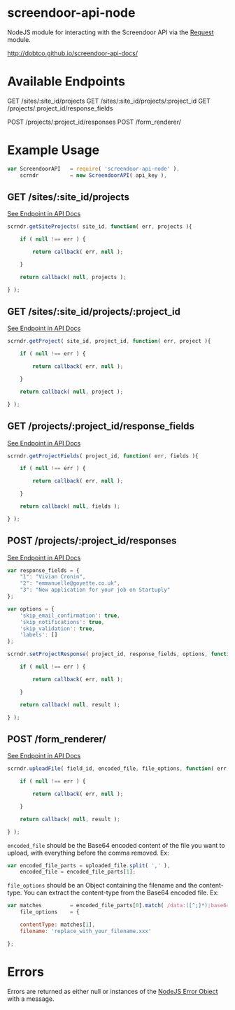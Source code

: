 # screendoor-api-node
NodeJS module for interacting with the Screendoor API via the [Request](https://www.npmjs.com/package/request) module.

http://dobtco.github.io/screendoor-api-docs/

# Available Endpoints

GET /sites/:site_id/projects
GET /sites/:site_id/projects/:project_id
GET /projects/:project_id/response_fields

POST /projects/:project_id/responses
POST /form_renderer/

# Example Usage

``` javascript
var ScreendoorAPI 	= require( 'screendoor-api-node' ),
	scrndr			= new ScreendoorAPI( api_key ),
```

## GET /sites/:site_id/projects

[ See Endpoint in API Docs ](http://dobtco.github.io/screendoor-api-docs/#list-a-site's-projects)

``` javascript
scrndr.getSiteProjects( site_id, function( err, projects ){

	if ( null !== err ) {

		return callback( err, null );

	}

	return callback( null, projects );

} );
```

## GET /sites/:site_id/projects/:project_id

[ See Endpoint in API Docs ](http://dobtco.github.io/screendoor-api-docs/#retrieve-a-single-project)

``` javascript
scrndr.getProject( site_id, project_id, function( err, project ){

	if ( null !== err ) {

		return callback( err, null );

	}

	return callback( null, project );

} );

```

## GET /projects/:project_id/response_fields

[ See Endpoint in API Docs ](http://dobtco.github.io/screendoor-api-docs/#list-a-project's-response-fields)

``` javascript
scrndr.getProjectFields( project_id, function( err, fields ){

	if ( null !== err ) {

		return callback( err, null );

	}

	return callback( null, fields );

} );

```

## POST /projects/:project_id/responses

[ See Endpoint in API Docs ](http://dobtco.github.io/screendoor-api-docs/#create-a-response)

``` javascript
var response_fields = {
	"1": "Vivian Cronin",
    "2": "emmanuelle@goyette.co.uk",
    "3": "New application for your job on Startuply"
};

var options = {
	'skip_email_confirmation': true,
	'skip_notifications': true,
	'skip_validation': true,
	'labels': []
};

scrndr.setProjectResponse( project_id, response_fields, options, function( err, result ){

	if ( null !== err ) {

		return callback( err, null );

	}

	return callback( null, result );

} );

```

## POST /form_renderer/

[ See Endpoint in API Docs ](http://dobtco.github.io/screendoor-api-docs/#spec-for-the-response-hash)


``` javascript
scrndr.uploadFile( field_id, encoded_file, file_options, function( err, result ) {

	if ( null !== err ) {

		return callback( err, null );

	}

	return callback( null, result );

} );
```

`encoded_file` should be the Base64 encoded content of the file you want to upload, with everything before the comma removed. Ex:

``` javascript
var encoded_file_parts = uploaded_file.split( ',' ),
	encoded_file = encoded_file_parts[1];
```

`file_options` should be an Object containing the filename and the content-type. You can extract the content-type from the Base64 encoded file. Ex:

``` javascript
var matches 		= encoded_file_parts[0].match( /data:([^;]*);base64/ ),
	file_options 	= {

	contentType: matches[1],
	filename: 'replace_with_your_filename.xxx'

};
```

# Errors

Errors are returned as either null or instances of the [ NodeJS Error Object ](https://nodejs.org/api/errors.html) with a message.

